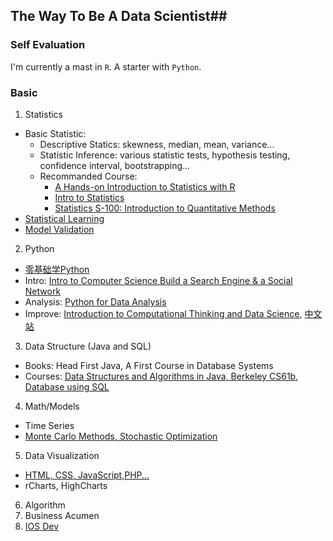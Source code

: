 ## The Way To Be A Data Scientist##
### Self Evaluation ###
I'm currently a mast in `R`. A starter with `Python`.
### Basic ###
1. Statistics
  - Basic Statistic: 
    - Descriptive Statics: skewness, median, mean, variance... 
    - Statistic Inference: various statistic tests, hypothesis testing, confidence interval, bootstrapping... 
    - Recommanded Course: 
      - [A Hands-on Introduction to Statistics with R](https://www.datacamp.com/introduction-to-statistics)
      - [Intro to Statistics](https://www.udemy.com/statistics/#/)
      - [Statistics S-100: Introduction to Quantitative Methods](http://isites.harvard.edu/icb/icb.do?keyword=k68585&pageid=icb.page331360)
  - [Statistical Learning](https://lagunita.stanford.edu/courses/HumanitiesandScience/StatLearning/Winter2015/info)
  - [Model Validation](https://www.udacity.com/course/progress#!/c-ud919)
2. Python
  - [零基础学Python](https://github.com/qiwsir/StarterLearningPython/blob/master/index.md)
  - Intro: [Intro to Computer Science Build a Search Engine & a Social Network](https://www.udacity.com/course/cs101) 
  - Analysis: [Python for Data Analysis](http://htmlpreview.github.io/?https://github.com/nicolasfauchereau/NIWA_Python_seminars/blob/master/0_Introduction.html)
  - Improve: [Introduction to Computational Thinking and Data Science](https://www.edx.org/course/introduction-computational-thinking-data-mitx-6-00-2x-0#.VRt57FwfyyM),
  [中文站](http://mooc.guokr.com/course/935/Introduction-to-Computational-Thinking-and-Data-Science/)
3. Data Structure (Java and SQL)
  - Books: Head First Java, A First Course in Database Systems
  - Courses: [Data Structures and Algorithms in Java, Berkeley CS61b](http://www.cs.berkeley.edu/~jrs/61b/),
  [Database using SQL](https://class.coursera.org/db/class/index)
4. Math/Models
  - Time Series
  - [Monte Carlo Methods, Stochastic Optimization](http://am207.org)
5. Data Visualization 
  - [HTML, CSS, JavaScript,PHP...](http://www.codecademy.com/learn)
  - rCharts, HighCharts
6. Algorithm 
7. Business Acumen
8. [IOS Dev](https://developer.apple.com/library/ios/referencelibrary/GettingStarted/RoadMapiOS/)


